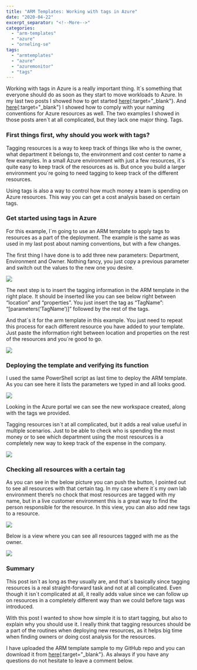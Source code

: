 ```yaml
---
title: "ARM Templates: Working with tags in Azure"
date: "2020-04-22"
excerpt_separator: "<!--More-->"
categories: 
  - "arm-templates"
  - "azure"
  - "orneling-se"
tags: 
  - "armtemplates"
  - "azure"
  - "azuremonitor"
  - "tags"
---
```


Working with tags in Azure is a really important thing. It´s something that everyone should do as soon as they start to move workloads to Azure. In my last two posts I showed how to get started [here](https://blog.orneling.se/2020/03/getting-started-with-azure-arm-templates){:target="_blank"}. And [here](https://blog.orneling.se/2020/03/arm-templates-working-with-naming-conventions){:target="_blank"} I showed how to comply with your naming conventions for Azure resources as well. The two examples I showed in those posts aren´t at all complicated, but they lack one major thing. Tags.
<!--More-->
### First things first, why should you work with tags?

Tagging resources is a way to keep track of things like who is the owner, what department it belongs to, the environment and cost center to name a few examples. In a small Azure environment with just a few resources, it´s quite easy to keep track of the resources as is. But once you build a larger environment you´re going to need tagging to keep track of the different resources.

Using tags is also a way to control how much money a team is spending on Azure resources. This way you can get a cost analysis based on certain tags.

### **Get started using tags** in Azure

For this example, I´m going to use an ARM template to apply tags to resources as a part of the deployment. The example is the same as was used in my last post about naming conventions, but with a few changes.

The first thing I have done is to add three new parameters: Department, Environment and Owner. Nothing fancy, you just copy a previous parameter and switch out the values to the new one you desire.

![](https://blog.orneling.se/assets/images/2020/04/tags-1.jpg)

The next step is to insert the tagging information in the ARM template in the right place. It should be inserted like you can see below right between “location” and “properties”. You just insert the tag as “TagName”: “\[parameters(‘TagName’)\]” followed by the rest of the tags.

And that´s it for the arm template in this example. You just need to repeat this process for each different resource you have added to your template. Just paste the information right between location and properties on the rest of the resources and you´re good to go.

![](https://blog.orneling.se/assets/images/2020/04/tags-2.jpg)

### **Deploying the template and verifying its function**

I used the same PowerShell script as last time to deploy the ARM template. As you can see here it lists the parameters we typed in and all looks good.

![](https://blog.orneling.se/assets/images/2020/04/tags-3.jpg)

Looking in the Azure portal we can see the new workspace created, along with the tags we provided.

Tagging resources isn´t at all complicated, but it adds a real value useful in multiple scenarios. Just to be able to check who is spending the most money or to see which department using the most resources is a completely new way to keep track of the expense in the company.

![](https://blog.orneling.se/assets/images/2020/04/tags-4.jpg)

### **Checking all resources with a certain tag**

As you can see in the below picture you can push the button, I pointed out to see all resources with that certain tag. In my case where it´s my own lab environment there’s no chock that most resources are tagged with my name, but in a live customer environment this is a great way to find the person responsible for the resource. In this view, you can also add new tags to a resource.

![](https://blog.orneling.se/assets/images/2020/04/tags-5.jpg)

Below is a view where you can see all resources tagged with me as the owner.

![](https://blog.orneling.se/assets/images/2020/04/tags-6.jpg)

### **Summary**

This post isn´t as long as they usually are, and that´s basically since tagging resources is a real straight-forward task and not at all complicated. Even though it isn´t complicated at all, it really adds value since we can follow up on resources in a completely different way than we could before tags was introduced.

With this post I wanted to show how simple it is to start tagging, but also to explain why you should use it. I really think that tagging resources should be a part of the routines when deploying new resources, as it helps big time when finding owners or doing cost analysis for the resources.

I have uploaded the ARM template sample to my GitHub repo and you can download it from [here](https://github.com/DanielOrneling/BlogSamples/tree/master/TagsSample){:target="_blank"}. As always if you have any questions do not hesitate to leave a comment below.

